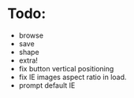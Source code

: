 Todo:
=====

- browse
- save
- shape
- extra!
- fix button vertical positioning
- fix IE images aspect ratio in load.
- prompt default IE
